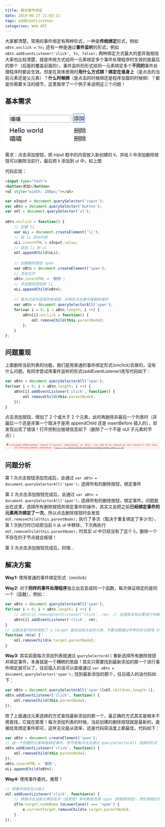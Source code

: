```yaml
---
title: 再说事件绑定
date: 2019-06-27 11:03:11
tags: addEventListener
categories: Web API
---
```


大家都清楚，常用的事件绑定有两种形式，一种是**传统绑定**形式，例如 `oBtn.onclick = fn;` 还有一种是通过**事件监听**的形式，例如 `oBtn.addEventListener('click', fn, false);` 两种绑定方式最大的差异我相信大家也比较清楚，就是传统方式给同一元素绑定多个事件处理程序时生效的是最后的那个（后面的覆盖前面的），事件监听的形式给同一元素绑定多个**不同的**事件处理程序时都会生效。但是在具体使用时**用什么方式绑**？**绑定在谁身上**（是点击的当前元素还是父元素）？**什么时候绑**（是点击的时候绑还是程序加载的时候绑）？都是你需要关注的细节，这里我举了一个例子来说明这三个问题！

<!-- more -->

## 基本需求

<img src="/resource/images/pages/webapi/send-message__1.png" alt="">

需求：点击添加按钮，把 input 框中的内容放入新创建的 li，并给 li 中添加删除按钮可以删除当前行，最后把 li 添加到 ul 中，如上图

代码实现：

```html
<input type="text">
<button>添加</button>
<ul style="width: 200px;"></ul>
```

```javascript
var oInput = document.querySelector('input');
var oBtn = document.querySelector('button');
var oUl = document.querySelector('ul');

oBtn.onclick = function() {
    // 创建 li
    var oLi = document.createElement('li');
    // 给 li 添加内容
    oLi.innerHTML = oInput.value;
    // 添加 li 到 ul
    oUl.appendChild(oLi);

    // 创建删除按钮 span
    var oBtn = document.createElement('span');
    // 添加文字
    oBtn.innerHTML = '删除';
    // 添加删除按钮到 li
    oLi.appendChild(oBtn);

    // 每次点击时选择所有按钮，并绑定点击事件做删除操作
    var aBtn = document.querySelectorAll('span');
    for(var i = 0; i < aBtn.length; i ++) {
        aBtn[i].onclick = function() {
            oUl.removeChild(this.parentNode);
        };
    }
};
```

## 问题重现

上面删除当前列表的功能，我们是用普通的事件绑定形式(onclick)去做的，没有什么问题。有同学尝试用事件监听的形式(addEventListener)改写代码如下：

```javascript
var aBtn = document.querySelectorAll('span');
for(var i = 0; i < aBtn.length; i ++) {
    aBtn[i].addEventListener('click', function() {
        oUl.removeChild(this.parentNode);
    });
}
```

点击添加按钮，增加了 2 个或大于 2 个元素，此时再删除非最后一个列表时（非最后一个还是非第一个取决于是用 appendChild 还是 insertBefore 插入的），却发现出现了错误！打开控制台报错信息如下（删除了一个不是 oUl 子元素的节点）：

<img src="/resource/images/pages/webapi/send-message__2.png" alt="">

## 问题分析

第 1 次点击按钮添加完成后，会通过 `var aBtn = document.querySelectorAll('span');` 选择所有的删除按钮，绑定事件

第 2 次点击添加按钮完成后，会通过 `var aBtn = document.querySelectorAll('span');` 选择所有的删除按钮，绑定事件。问题就出在这里，选择所有删除按钮并绑定事件的操作，其实又会把之前**已经绑定事件的元素再次绑定了一次**。所以点击删除按钮时会发现 `oUl.removeChild(this.parentNode);` 执行了多次（取决于重复绑定了多少次），第 1 次执行时已经把当前 li 从 ul 中移除，下次再执行 `oUl.removeChild(this.parentNode);` 时其实 ul 中已经没有了这个 li，删除一个不存在的子节点就会报错！

第 3 次点击添加按钮完成后，同理...

## 解决方案

**Way1:** 使用普通的事件绑定形式（onclick）

**Way2:** 对于**同样的事件处理程序**独立出去变成同一个函数，每次保证绑定的是同一个（函数），例如：

```javascript
var aBtn = document.querySelectorAll('span');
for(var i = 0; i < aBtn.length; i ++) {
    // aBtn[i].removeEventListener('click', rm); // 这里就没有必要进行先解绑了，因为每次绑定的是同一个 rm，会覆盖掉之前的
    aBtn[i].addEventListener('click', rm);
}
// 注意这里巧妙的用到了 e.target 查找当前点击的元素，不要试图通过传参的形式使用 this 查找当前元素！
function rm(e) {
    oUl.removeChild(e.target.parentNode);
}
```

**Way3:** 其实前面每次添加列表就通过 `querySelectorAll` 重新选择所有删除按钮并绑定事件，本身就是一个糟糕的思路！其实只需要找到最新添加的那一个进行事件绑定就可以了，往前插入的话可以直接通过 `var oBtn = document.querySelector('span');` 找到最新添加的那个，往后插入的话代码如下：

```javascript
var oBtn = document.querySelectorAll('span')[oUl.children.length-1];
oBtn.addEventListener('click', function() {
    oUl.removeChild(this.parentNode);
});
```

除了上面通过元素选择的方式查找最新添加的那一个，最正确的方式其实是根本不用查找，它就在那里！每次添加列表的时候，当前创建的删除按钮就是最新的，直接给其绑定事件即可，这样无论是从效率，还是代码简洁度上都最佳，代码如下：

```javascript
var oBtn = document.createElement('span');
// 给一个创建的元素单独绑定事件，而不是每次点击通过 querySelectorAll 选择的形式
oBtn.addEventListener('click', function() {
    oUl.removeChild(this.parentNode);
});
oBtn.innerHTML = '删除';
oLi.appendChild(oBtn);
```

**Way4:** 使用事件委托，推荐！

```javascript
// 把事件绑定在父级上
oUl.addEventListener('click', function(e) {
    // 根据点击当前元素的名字（或其他）来判断是否是 span（即删除按钮），然后做相应的操作
    if(e.target.nodeName.toLowerCase() === 'span') {
        e.currentTarget.removeChild(e.target.parentNode);
    }
});
```